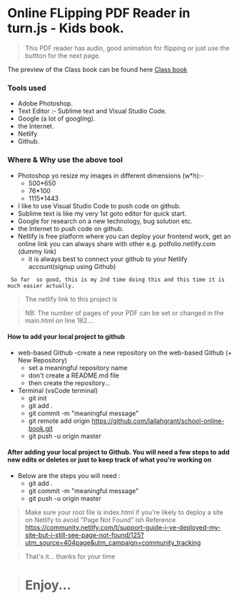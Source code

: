 # Online FLipping PDF Reader in turn.js - Kids book.

> This PDF reader has audio, good animation for flipping or just use the buttton for the next page.

The preview of the Class book can be found here [Class book]() 

### Tools used
- Adobe Photoshop.
- Text Editor :- Sublime text and Visual Studio Code. 
- Google (a lot of googling).
- the Internet.
- Netlify
- Github.

### Where & Why use the above tool 
- Photoshop yo resize my images in different dimensions (w*h):- 
	- 500*650  
	- 76*100
	- 1115*1443
- I like to use Visual Studio Code to push code on github.
- Sublime text is like my very 1st goto editor for quick start.
- Google for research on a new technology, bug solution etc.
-  the Internet to push code on github.
-  Netlify is free platform where you can deploy your frontend work, get an online link you can always share with other e.g. potfolio.netlify.com (dummy link) 
    - it is always best to connect your github to your Netlify account(signup using Github)

`  So far  so good, this is my 2nd time doing this and this time it is much easier actually. `

> The netlify link to this project  is 

> NB: The number of pages of your PDF can be set or changed in the main.html on line 182....

#### How to add your local project to github
- web-based Github
  -create a new repository on the web-based Github (+ New Repository)
  - set a meaningful repository name 
  - don't create a README.md file
  - then create the repository...
- Terminal (vsCode terminal)
   - git init
   - git add .
   - git commit -m "meaningful message"
   - git remote add origin https://github.com/lailahgrant/school-online-book.git
   - git push -u origin master

#### After adding your local project to Github. You will need a few steps to add new edits or deletes or just to keep track of what you're working on 
- Below are the steps you will need :
  - git add .
  - git commit -m "meaningful message"
  - git push -u origin master
  

> Make sure your root file is index.html if you're likely to deploy a site on Netlify to avoid "Page Not Found" ish 
> Reference https://community.netlify.com/t/support-guide-i-ve-deployed-my-site-but-i-still-see-page-not-found/125?utm_source=404page&utm_campaign=community_tracking
> 

> That's it... thanks for your time

> #  Enjoy...
